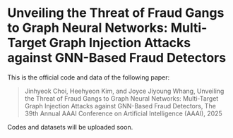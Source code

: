 # Unveiling the Threat of Fraud Gangs to Graph Neural Networks: Multi-Target Graph Injection Attacks against GNN-Based Fraud Detectors
This is the official code and data of the following paper:

> Jinhyeok Choi, Heehyeon Kim, and Joyce Jiyoung Whang, Unveiling the Threat of Fraud Gangs to Graph Neural Networks: Multi-Target Graph Injection Attacks against GNN-Based Fraud Detectors, The 39th Annual AAAI Conference on Artificial Intelligence (AAAI), 2025

Codes and datasets will be uploaded soon.
